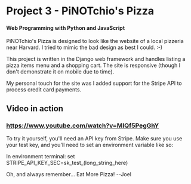# Project 3 - PiNOTchio's Pizza
#### Web Programming with Python and JavaScript

PiNOTchio's Pizza is designed to look like the website of a local pizzeria near Harvard.  I tried to mimic the bad design as best I could.  :-)

This project is written in the Django web framework and handles listing a pizza items menu and a shopping cart.  The site is responsive (though I don't demonstrate it on mobile due to time).

My personal touch for the site was I added support for the Stripe API to process credit card payments.

## Video in action
### https://www.youtube.com/watch?v=MIQf5PegGhY

To try it yourself, you'll need an API key from Stripe.
Make sure you use your test key, and you'll need to set an environment variable like so:

In environment terminal:
set STRIPE_API_KEY_SEC=sk_test_(long_string_here)

Oh, and always remember...
Eat More Pizza!
--Joel